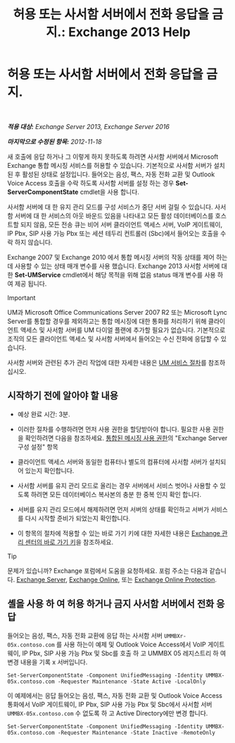 ﻿---
title: '허용 또는 사서함 서버에서 전화 응답을 금지.: Exchange 2013 Help'
TOCTitle: 허용 또는 사서함 서버에서 전화 응답을 금지.
ms:assetid: 4b860c09-6669-4e3d-b3dc-17b8018b3860
ms:mtpsurl: https://technet.microsoft.com/ko-kr/library/Aa997908(v=EXCHG.150)
ms:contentKeyID: 50555987
ms.date: 05/22/2018
mtps_version: v=EXCHG.150
ms.translationtype: MT
---

# 허용 또는 사서함 서버에서 전화 응답을 금지.

 

_**적용 대상:** Exchange Server 2013, Exchange Server 2016_

_**마지막으로 수정된 항목:** 2012-11-18_

새 호출에 응답 하거나 그 이렇게 하지 못하도록 하려면 사서함 서버에서 Microsoft Exchange 통합 메시징 서비스를 허용할 수 있습니다. 기본적으로 사서함 서버가 설치 된 후 활성된 상태로 설정입니다. 들어오는 음성, 팩스, 자동 전화 교환 및 Outlook Voice Access 호출을 수락 하도록 사서함 서버를 설정 하는 경우 **Set-ServerComponentState** cmdlet을 사용 합니다.

사서함 서버에 대 한 유지 관리 모드를 구성 서비스가 중단 서버 걸릴 수 있습니다. 사서함 서버에 대 한 서비스의 아웃 바운드 있음을 나타내고 모든 활성 데이터베이스를 호스트할 되지 않음, 모든 전송 큐는 비어 서버 클라이언트 액세스 서버, VoIP 게이트웨이, IP Pbx, SIP 사용 가능 Pbx 또는 세션 테두리 컨트롤러 (Sbc)에서 들어오는 호출을 수락 하지 않습니다.

Exchange 2007 및 Exchange 2010 에서 통합 메시징 서버의 작동 상태를 제어 하는데 사용할 수 있는 상태 매개 변수를 사용 했습니다. Exchange 2013 사서함 서버에 대 한 **Set-UMService** cmdlet에서 해당 목적을 위해 없음 status 매개 변수를 사용 하 여 제공 됩니다.


> [!IMPORTANT]
> UM과 Microsoft Office Communications Server 2007 R2 또는 Microsoft Lync Server를 통합할 경우를 제외하고는 통합 메시징에 대한 통화를 처리하기 위해 클라이언트 액세스 및 사서함 서버를 UM 다이얼 플랜에 추가할 필요가 없습니다. 기본적으로 조직의 모든 클라이언트 액세스 및 사서함 서버에서 들어오는 수신 전화에 응답할 수 있습니다.



사서함 서버와 관련된 추가 관리 작업에 대한 자세한 내용은 [UM 서비스 절차](um-services-procedures-exchange-2013-help.md)를 참조하십시오.

## 시작하기 전에 알아야 할 내용

  - 예상 완료 시간: 3분.

  - 이러한 절차를 수행하려면 먼저 사용 권한을 할당받아야 합니다. 필요한 사용 권한을 확인하려면 다음을 참조하세요. [통합된 메시징 사용 권한](unified-messaging-permissions-exchange-2013-help.md)의 "Exchange Server 구성 설정" 항목

  - 클라이언트 액세스 서버와 동일한 컴퓨터나 별도의 컴퓨터에 사서함 서버가 설치되어 있는지 확인합니다.

  - 사서함 서버를 유지 관리 모드로 올리는 경우 서버에서 서비스 벗어나 사용할 수 있도록 하려면 모든 데이터베이스 복사본의 충분 한 중복 인지 확인 합니다.

  - 서버를 유지 관리 모드에서 해제하려면 먼저 서버의 상태를 확인하고 서버가 서비스를 다시 시작할 준비가 되었는지 확인합니다.

  - 이 항목의 절차에 적용할 수 있는 바로 가기 키에 대한 자세한 내용은 [Exchange 관리 센터의 바로 가기 키](keyboard-shortcuts-in-the-exchange-admin-center-exchange-online-protection-help.md)을 참조하세요.


> [!TIP]
> 문제가 있습니까? Exchange 포럼에서 도움을 요청하세요. 포럼 주소는 다음과 같습니다. <A href="https://go.microsoft.com/fwlink/p/?linkid=60612">Exchange Server</A>, <A href="https://go.microsoft.com/fwlink/p/?linkid=267542">Exchange Online</A>, 또는 <A href="https://go.microsoft.com/fwlink/p/?linkid=285351">Exchange Online Protection</A>.



## 셸을 사용 하 여 허용 하거나 금지 사서함 서버에서 전화 응답

들어오는 음성, 팩스, 자동 전화 교환에 응답 하는 사서함 서버 `UMMBXr-05x.contoso.com` 를 사용 하는이 예제 및 Outlook Voice Access에서 VoIP 게이트웨이, IP Pbx, SIP 사용 가능 Pbx 및 Sbc를 호출 하 고 UMMBX 05 레지스트리 하 여 변경 내용을 기록 x 서버입니다.

    Set-ServerComponentState -Component UnifiedMessaging -Identity UMMBX-05x.contoso.com -Requester Maintenance -State Active -LocalOnly

이 예제에서는 응답 들어오는 음성, 팩스, 자동 전화 교환 및 Outlook Voice Access 통화에서 VoIP 게이트웨이, IP Pbx, SIP 사용 가능 Pbx 및 Sbc에서 사서함 서버 `UMMBX-05x.contoso.com` 수 없도록 하 고 Active Directory에만 변경 합니다.

    Set-ServerComponentState -Component UnifiedMessaging -Identity UMMBX-05x.contoso.com -Requester Maintenance -State Inactive -RemoteOnly

